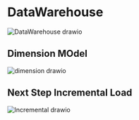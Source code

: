 # DataWarehouse
![DataWarehouse drawio](https://github.com/Sonne09/DataWarehouse/assets/63728427/762eee5e-5af4-488c-9f34-5937af801f98)

## Dimension MOdel
![dimension drawio](https://github.com/Sonne09/DataWarehouse/assets/63728427/dc3426c2-de73-4966-add6-3084f354d2c3)
## Next Step Incremental Load
![Incremental drawio](https://github.com/Sonne09/DataWarehouse/assets/63728427/53b369c5-24ae-4fc3-b55e-f30071b14494)



